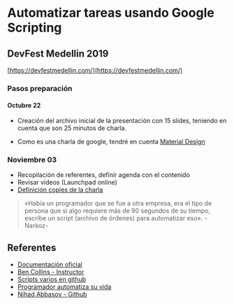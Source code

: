 # Automatizar tareas usando Google Scripting

## DevFest Medellin 2019

[https://devfestmedellin.com/](https://devfestmedellin.com/)

### Pasos preparación

#### Octubre 22

+ Creación del archivo inicial de la presentación con 15 slides, teniendo en cuenta que son 25 minutos de charla.

+ Como es una charla de google, tendré en cuenta [Material Design](https://material.io/)

### Noviembre 03

+ Recopilación de referentes, definir agenda con el contenido
+ Revisar videos (Launchpad online)
+ [Definición copies de la charla](https://github.com/xaca/talks/blob/master/Slides.md)

> «Había un programador que se fue a otra empresa, era el tipo de persona que si algo requiere más de 90 segundos de su tiempo, escribe un script (archivo de órdenes) para automatizar eso». -Narkoz-


## Referentes

+ [Documentación oficial](https://www.google.com/script/start/)
+ [Ben Collins - Instructor](https://www.benlcollins.com/apps-script/google-apps-script-beginner-guide/)
+ [Scripts varios en github](https://github.com/gsuitedevs/apps-script-samples)
+ [Programador automatiza su vida](http://www.upsocl.com/ciencia-y-tecnologia/un-programador-creo-un-codigo-para-automatizar-casi-todo-su-trabajo-y-enviarle-mensajes-a-su-mujer/)
+ [Nihad Abbasov - Github](https://github.com/NARKOZ/hacker-scripts)
